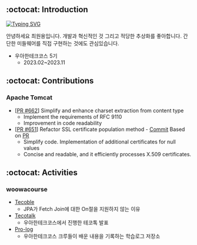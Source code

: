 ## :octocat: Introduction
<span>
<div>
<!-- 우아한 디벨로퍼 텍스트 -->
  <a href="https://git.io/typing-svg"><img src="https://readme-typing-svg.herokuapp.com?font=Fira+Code&duration=3500&pause=300&color=58A6FF&background=FFFFFF00&width=435&lines=Stockdale+Paradox;Woowahan+Developer" alt="Typing SVG" /></a>
</div>

안녕하세요 최원용입니다. 개발과 혁신적인 것 그리고 적당한 추상화를 좋아합니다. 간단한 미들웨어를 직접 구현하는 것에도 관심있습니다.

* 우아한테크코스 5기
  * 2023.02~2023.11
</span>


<!-- [![Solved.ac Profile](http://mazassumnida.wtf/api/v2/generate_badge?boj=qorwnsduftlagl)](https://solved.ac/qorwnsduftlagl/) -->

## :octocat: Contributions
### Apache Tomcat
* [[PR #662](https://github.com/apache/tomcat/pull/662)] Simplify and enhance charset extraction from content type
  * Implement the requirements of RFC 9110
  * Improvement in code readability
* [[PR #651](https://github.com/apache/tomcat/pull/651)] Refactor SSL certificate population method - [Commit](https://github.com/apache/tomcat/commit/f650ea788df8067baa4267ac4df806ba1bff1853) Based on [PR](https://github.com/apache/tomcat/pull/651)
  * Simplify code. Implementation of additional certificates for null values
  * Concise and readable, and it efficiently processes X.509 certificates.

## :octocat: Activities
### woowacourse
* [Tecoble](https://tecoble.techcourse.co.kr/post/2023-11-01-jpa-fetch-join/)
  * JPA가 Fetch Join에 대한 On절을 지원하지 않는 이유
* [Tecotalk](https://www.youtube.com/watch?v=3cTn53dtzJI)
  * 우아한테크코스에서 진행한 테코톡 발표
* [Pro-log](https://github.com/woowacourse/prolog)
  * 우아한테크코스 크루들이 배운 내용을 기록하는 학습로그 저장소
